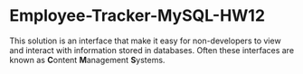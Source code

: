 # Employee-Tracker-MySQL-HW12
This solution is an interface that make it easy for non-developers to view and interact with information stored in databases. Often these interfaces are known as **C**ontent **M**anagement **S**ystems.
